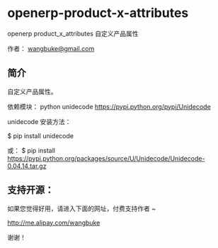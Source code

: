 openerp-product-x-attributes
============================

openerp product_x_attributes 自定义产品属性

作者： wangbuke@gmail.com

简介
-----
自定义产品属性。

依赖模块： python unidecode  https://pypi.python.org/pypi/Unidecode

 unidecode 安装方法：

$ pip install unidecode

或： $ pip install https://pypi.python.org/packages/source/U/Unidecode/Unidecode-0.04.14.tar.gz


支持开源：
----------
如果您觉得好用，请进入下面的网址，付费支持作者 ~

http://me.alipay.com/wangbuke

谢谢！


